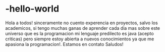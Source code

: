 # -hello-world

Hola a todos!
sinceramente no cuento experencia en proyectos, salvo los academicos, si tengo muchas ganas de aprender cada dia mas sobre este universo que es la programacion mi lenguaje predilecto es java (acepto criticas) pero siempre estoy abierta a nuevos conocimientos ya que me apasiona la programacion!.
Estamos en contato Saludos!
